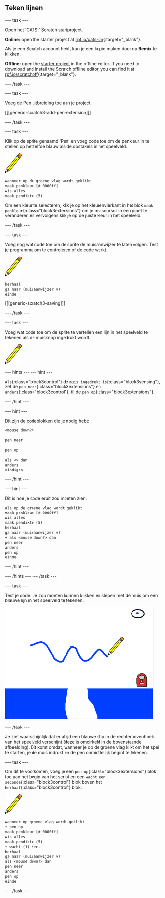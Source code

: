 ## Teken lijnen

\--- task \---

Open het 'CATS!' Scratch startproject.

**Online:** open the starter project at [rpf.io/cats-on](https://rpf.io/cats-on){:target="_blank"}.

Als je een Scratch account hebt, kun je een kopie maken door op **Remix** te klikken.

**Offline:** open the [starter project](https://rpf.io/p/en/cats-go) in the offline editor. If you need to download and install the Scratch offline editor, you can find it at [rpf.io/scratchoff](https://rpf.io/scratchoff){:target="_blank"}.

\--- /task \---

\--- task \---

Voeg de Pen uitbreiding toe aan je project.

[[[generic-scratch3-add-pen-extension]]]

\--- /task \---

\--- task \---

Klik op de sprite genaamd 'Pen' en voeg code toe om de penkleur in te stellen op hetzelfde blauw als de obstakels in het speelveld.

![Pen sprite](images/pen-sprite.png)

```blocks3
wanneer op de groene vlag wordt geklikt
maak penkleur [# 0000ff]
wis alles
maak pendikte (5)
```

Om een kleur te selecteren, klik je op het kleurenvierkant in het blok `maak penkleur`{:class="block3extensions"} om je muiscursor in een pipet te veranderen en vervolgens klik je op de juiste kleur in het speelveld.

\--- /task \---

\--- task \---

Voeg nog wat code toe om de sprite de muisaanwijzer te laten volgen. Test je programma om te controleren of de code werkt.

![Pen sprite](images/pen-sprite.png)

```blocks3
herhaal
ga naar (muisaanwijzer v)
einde
```

[[[generic-scratch3-saving]]]

\--- /task \---

\--- task \---

Voeg wat code toe om de sprite te vertellen een lijn in het speelveld te tekenen als de muisknop ingedrukt wordt.

![Pen sprite](images/pen-sprite.png)

\--- hints \--- \--- hint \---

`Als`{:class="block3control"} de `muis ingedrukt is`{:class="block3sensing"}, zet de `pen neer`{:class="block3extensions"} en `anders`{:class="block3control"}, til de `pen op`{:class="block3extensions"}.

\--- /hint \---

\--- hint \---

Dit zijn de codeblokken die je nodig hebt:

```blocks3
<mouse down?>

pen neer

pen op

als <> dan
anders
eindigen
```

\--- /hint \---

\--- hint \---

Dit is hoe je code eruit zou moeten zien:

```blocks3
als op de groene vlag wordt geklikt
maak penkleur [# 0000ff]
wis alles
maak pendikte (5)
herhaal
ga naar (muisaanwijzer v)
+ als <mouse down?> dan
pen neer
anders
pen op
einde
```

\--- /hint \---

\--- /hints \--- \--- /task \---

\--- task \---

Test je code. Je zou moeten kunnen klikken en slepen met de muis om een blauwe lijn in het speelveld te tekenen.

![Teken een lijn](images/draw-a-line.png)

\--- /task \---

Je ziet waarschijnlijk dat er altijd een blauwe stip in de rechterbovenhoek van het speelveld verschijnt (deze is omcirkeld in de bovenstaande afbeelding). Dit komt omdat, wanneer je op de groene vlag klikt om het spel te starten, je de muis indrukt en de pen onmiddellijk begint te tekenen.

\--- task \---

Om dit te voorkomen, voeg je een `pen op`{:class="block3extensions"} blok toe aan het begin van het script en een `wacht een seconde`{:class="block3control"} blok boven het `herhaal`{:class="block3control"} blok.

![Pen sprite](images/pen-sprite.png)

```blocks3
wanneer op groene vlag wordt geklikt
+ pen op
maak penkleur [# 0000ff]
wis alles
maak pendikte (5)
+ wacht (1) sec.
herhaal
ga naar (muisaanwijzer v)
als <mouse down?> dan
pen neer
anders
pen op
einde
```

\--- /task \---